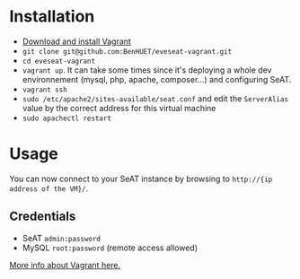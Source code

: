 # Installation

* [Download and install Vagrant](https://www.vagrantup.com/)
* `git clone git@github.com:BenHUET/eveseat-vagrant.git`
* `cd eveseat-vagrant`
* `vagrant up`. It can take some times since it's deploying a whole dev environnement (mysql, php, apache, composer...) and configuring SeAT.
* `vagrant ssh`
* `sudo /etc/apache2/sites-available/seat.conf` and edit the `ServerAlias` value by the correct address for this virtual machine
* `sudo apachectl restart`

# Usage

You can now connect to your SeAT instance by browsing to `http://{ip address of the VM}/`.

## Credentials

* SeAT `admin:password`
* MySQL `root:password` (remote access allowed)

[More info about Vagrant here.](https://www.vagrantup.com/docs/)